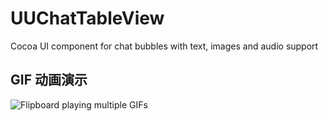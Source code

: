 UUChatTableView
===============

Cocoa UI component for chat bubbles with text, images and audio support

## GIF 动画演示
![Flipboard playing multiple GIFs](https://github.com/ZhipingYang/UUChatTableView/raw/master/Demo/UUChatTableViewTests/ChatTableView.gif)



	
